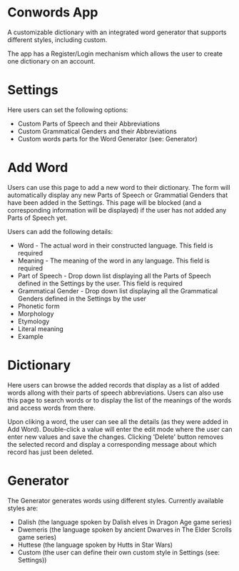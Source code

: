 # Conwords App
A customizable dictionary with an integrated word generator that supports different styles, including custom.

The app has a Register/Login mechanism which allows the user to create one dictionary on an account.

# Settings
Here users can set the following options:

- Custom Parts of Speech and their Abbreviations
- Custom Grammatical Genders and their Abbreviations
- Custom words parts for the Word Generator (see: Generator)

# Add Word
Users can use this page to add a new word to their dictionary. 
The form will automatically display any new Parts of Speech or Grammatial Genders that have been added in the Settings.
This page will be blocked (and a corresponding information will be displayed) if the user has not added any Parts of Speech yet.

Users can add the following details:

- Word - The actual word in their constructed language. This field is required
- Meaning - The meaning of the word in any language. This field is required
- Part of Speech - Drop down list displaying all the Parts of Speech defined in the Settings by the user. This field is required
- Grammatical Gender - Drop down list displaying all the Grammatical Genders defined in the Settings by the user
- Phonetic form
- Morphology
- Etymology
- Literal meaning
- Example

# Dictionary
Here users can browse the added records that display as a list of added words allong with their parts of speech abbreviations. Users can also use this page to search words or to display the list of the meanings of the words and access words from there.

Upon cliking a word, the user can see all the details (as they were added in Add Word). 
Double-click a value will enter the edit mode where the user can enter new values and save the changes.
Clicking 'Delete' button removes the selected record and display a corresponding message about which record has just been deleted.

# Generator
The Generator generates words using different styles. 
Currently available styles are:

- Dalish (the language spoken by Dalish elves in Dragon Age game series)
- Dwemeris (the language spoken by ancient Dwarves in The Elder Scrolls game series)
- Huttese (the language spoken by Hutts in Star Wars)
- Custom (the user can define their own custom style in Settings (see: Settings))